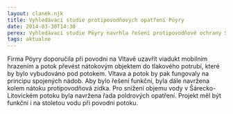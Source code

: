 ```yaml
---
layout: clanek.njk
title: Vyhledávací studie protipovodňových opatření Pöyry
date: 2014-03-30T14:30
perex: Vyhledávací studie Pöyry navrhla řešení protipovodňové ochrany Šáreckého údolí 
tags: aktualne
---
```


 
Firma Pöyry doporučila při povodni na Vltavě uzavřít viadukt mobilním hrazením a potok převést nátokovým objektem do tlakového potrubí, které by bylo vybudováno pod potokem. Vltava a potok by pak fungovaly na principu spojených nádob. Aby bylo řešení funkční, byla dále navržena kolem nátoku protipovodňová zídka. Pro snížení objemu vody v Šárecko-Litovickém potoku byla navržena řada poldrových opatření. Projekt měl být funkční i na stoletou vodu při povodni potoku. 
    

